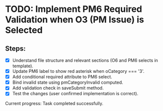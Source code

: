# TODO: Implement PM6 Required Validation when O3 (PM Issue) is Selected

## Steps:
- [x] Understand file structure and relevant sections (O6 and PM6 selects in template).
- [x] Update PM6 label to show red asterisk when oCategory === '3'.
- [x] Add conditional required attribute to PM6 select.
- [x] Bind invalid state using pmCategoryInvalid computed.
- [x] Add validation check in saveSubmit method.
- [x] Test the changes (user confirmed implementation is correct).

Current progress: Task completed successfully.
